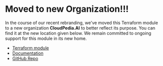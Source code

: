 # Moved to new Organization!!!

In the course of our recent rebranding, we've moved this Terraform module to a new organization **CloudPedia.AI** to better reflect its purpose. You can find it at the new location given below. We remain committed to ongoing support for this module in its new home.

- [Terraform module](https://registry.terraform.io/modules/cloudpediaai/static-website/aws/latest)
- [Documentation](https://cloudpedia.ai/terraform-module/aws-static-website/)
- [GitHub Repo](https://github.com/CloudPediaAI/terraform-aws-static-website)




